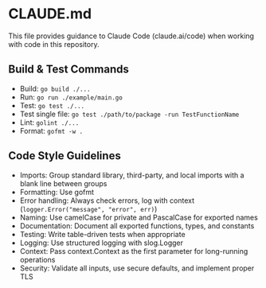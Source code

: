 # CLAUDE.md

This file provides guidance to Claude Code (claude.ai/code) when working with code in this repository.

## Build & Test Commands
- Build: `go build ./...`
- Run: `go run ./example/main.go`
- Test: `go test ./...`
- Test single file: `go test ./path/to/package -run TestFunctionName`
- Lint: `golint ./...`
- Format: `gofmt -w .`

## Code Style Guidelines
- Imports: Group standard library, third-party, and local imports with a blank line between groups
- Formatting: Use gofmt
- Error handling: Always check errors, log with context (`logger.Error("message", "error", err)`)
- Naming: Use camelCase for private and PascalCase for exported names
- Documentation: Document all exported functions, types, and constants
- Testing: Write table-driven tests when appropriate
- Logging: Use structured logging with slog.Logger
- Context: Pass context.Context as the first parameter for long-running operations
- Security: Validate all inputs, use secure defaults, and implement proper TLS